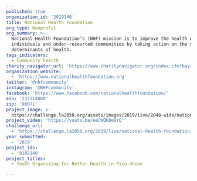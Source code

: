 ```yaml
---
published: true
organization_id: '2019140'
title: National Health Foundation
org_type: Nonprofit
org_summary: >-
  National Health Foundation’s (NHF) mission is to improve the health of
  individuals and under-resourced communities by taking action on the social
  determinants of health.
tags_indicators:
  - Community health
charity_navigator_url: 'https://www.charitynavigator.org/index.cfm?bay=search.profile&ein=237314808'
organization_website:
  - 'https://www.nationalhealthfoundation.org'
twitter: '@nhfcommunity'
instagram: '@NHFcommunity'
facebook: 'https://www.facebook.com/nationalhealthfoundation/'
ein: '237314808'
zip: '90071'
project_image: >-
  https://challenge.la2050.org/assets/images/2019/live/2048-wide/national-health-foundation.jpg
project_video: 'https://youtu.be/eeCWQK8e8YQ'
challenge_url:
  - 'https://challenge.la2050.org/2019/live/national-health-foundation/'
year_submitted:
  - '2019'
project_ids:
  - '9102140'
project_titles:
  - Youth Organizing for Better Health in Pico-Union

---
```

